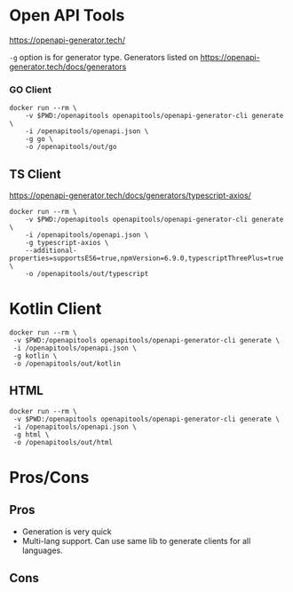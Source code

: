 # Open API Tools

https://openapi-generator.tech/

`-g` option is for generator type. Generators listed on https://openapi-generator.tech/docs/generators

### GO Client

```
docker run --rm \
    -v $PWD:/openapitools openapitools/openapi-generator-cli generate \
    -i /openapitools/openapi.json \
    -g go \
    -o /openapitools/out/go
```

## TS Client

https://openapi-generator.tech/docs/generators/typescript-axios/

```
docker run --rm \
    -v $PWD:/openapitools openapitools/openapi-generator-cli generate \
    -i /openapitools/openapi.json \
    -g typescript-axios \
    --additional-properties=supportsES6=true,npmVersion=6.9.0,typescriptThreePlus=true  \
    -o /openapitools/out/typescript
```

# Kotlin Client

```
docker run --rm \
 -v $PWD:/openapitools openapitools/openapi-generator-cli generate \
 -i /openapitools/openapi.json \
 -g kotlin \
 -o /openapitools/out/kotlin

```

## HTML

```
docker run --rm \
 -v $PWD:/openapitools openapitools/openapi-generator-cli generate \
 -i /openapitools/openapi.json \
 -g html \
 -o /openapitools/out/html

```

# Pros/Cons

## Pros

- Generation is very quick
- Multi-lang support. Can use same lib to generate clients for all languages.

## Cons

```

```
